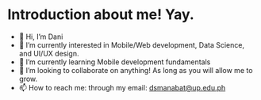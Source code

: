 # Introduction about me! Yay.

- 👋 Hi, I’m Dani
- 👀 I’m currently interested in Mobile/Web development, Data Science, and UI/UX design.
- 🌱 I’m currently learning Mobile development fundamentals
- 💞️ I’m looking to collaborate on anything! As long as you will allow me to grow.
- 📫 How to reach me: through my email: dsmanabat@up.edu.ph

<!---
semiking234/semiking234 is a ✨ special ✨ repository because its `README.md` (this file) appears on your GitHub profile.
You can click the Preview link to take a look at your changes.
--->
